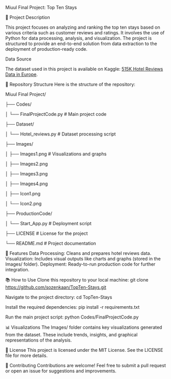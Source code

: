 Miuul Final Project: Top Ten Stays

📌 Project Description

This project focuses on analyzing and ranking the top ten stays based on various criteria such as customer reviews and ratings. It involves the use of Python for data processing, analysis, and visualization. The project is structured to provide an end-to-end solution from data extraction to the deployment of production-ready code.

Data Source

The dataset used in this project is available on Kaggle: [515K Hotel Reviews Data in Europe](https://www.kaggle.com/datasets/jiashenliu/515k-hotel-reviews-data-in-europe/data).


📁 Repository Structure
Here is the structure of the repository:

Miuul Final Project/

├── Codes/

│   └── FinalProjectCode.py       # Main project code

├── Dataset/

│   └── Hotel_reviews.py          # Dataset processing script

├── Images/

│   ├── Images1.png             # Visualizations and graphs

│   ├── Images2.png

│   ├── Images3.png

│   ├── Images4.png

│   ├── Icon1.png

│   └── Icon2.png

├── ProductionCode/

│   └── Start_App.py              # Deployment script

├── LICENSE                       # License for the project

└── README.md                     # Project documentation

🚀 Features
Data Processing: Cleans and prepares hotel reviews data.
Visualization: Includes visual outputs like charts and graphs (stored in the Images/ folder).
Deployment: Ready-to-run production code for further integration.

📚 How to Use
Clone this repository to your local machine:
git clone https://github.com/sozenkaan/TopTen-Stays.git

Navigate to the project directory:
cd TopTen-Stays

Install the required dependencies:
pip install -r requirements.txt

Run the main project script:
python Codes/FinalProjectCode.py

📊 Visualizations
The Images/ folder contains key visualizations generated from the dataset. These include trends, insights, and graphical representations of the analysis.

📄 License
This project is licensed under the MIT License. See the LICENSE file for more details.

🤝 Contributing
Contributions are welcome! Feel free to submit a pull request or open an issue for suggestions and improvements.
 
